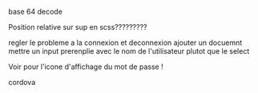 base 64 decode

Position relative sur sup en scss?????????
<!-- ! BACK END  -->
<!--? comment ajouter le format d'un fichier en automatique dans la bdd -->
regler le probleme a la connexion et deconnexion 
ajouter un docuemnt mettre un input prerenplie avec le nom de l'utilisateur plutot que le select 
<!-- ! FONRT END  -->
Voir pour l'icone d'affichage du mot de passe ! 
































cordova 
